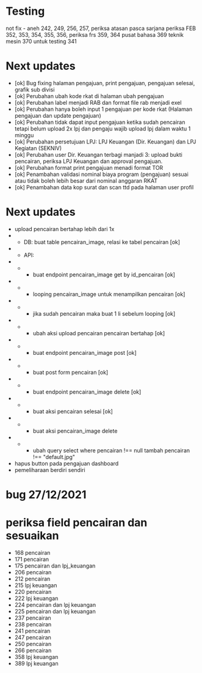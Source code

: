 # Testing

not fix - aneh 242, 249, 256, 257,
periksa atasan pasca sarjana
periksa FEB 352, 353, 354, 355, 356,
periksa frs 359, 364
pusat bahasa 369
teknik mesin 370
untuk testing 341

# Next updates

- [ok] Bug fixing halaman pengajuan, print pengajuan, pengajuan selesai, grafik sub divisi
- [ok] Perubahan ubah kode rkat di halaman ubah pengajuan
- [ok] Perubahan label menjadi RAB dan format file rab menjadi exel
- [ok] Perubahan hanya boleh input 1 pengajuan per kode rkat (Halaman pengajuan dan update pengajuan)
- [ok] Perubahan tidak dapat input pengajuan ketika sudah pencairan tetapi belum upload 2x lpj dan pengaju wajib upload lpj dalam waktu 1 minggu
- [ok] Perubahan persetujuan LPJ: LPJ Keuangan (Dir. Keuangan) dan LPJ Kegiatan (SEKNIV)
- [ok] Perubahan user Dir. Keuangan terbagi manjadi 3: upload bukti pencairan, periksa LPJ Keuangan dan approval pengajuan.
- [ok] Perubahan format print pengajuan menadi format TOR
- [ok] Penambahan validasi nominal biaya program (pengajuan) sesuai atau tidak boleh lebih besar dari nominal anggaran RKAT
- [ok] Penambahan data kop surat dan scan ttd pada halaman user profil

# Next updates

- upload pencairan bertahap lebih dari 1x
- - DB: buat table pencairan_image, relasi ke tabel pencairan [ok]
- - API:
- - - buat endpoint pencairan_image get by id_pencairan [ok]
- - - looping pencairan_image untuk menampilkan pencairan [ok]
- - - jika sudah pencairan maka buat 1 li sebelum looping [ok]
- - - ubah aksi upload pencairan pencairan bertahap [ok]
- - - buat endpoint pencairan_image post [ok]
- - - buat post form pencairan [ok]
- - - buat endpoint pencairan_image delete [ok]
- - - buat aksi pencairan selesai [ok]
- - - buat aksi pencairan_image delete
- - - ubah query select where pencairan !== null tambah pencairan !== "default.jpg"
- hapus button pada pengajuan dashboard
- pemeliharaan berdiri sendiri

# bug 27/12/2021
# periksa field pencairan dan sesuaikan
- 168 pencairan
- 171 pencairan
- 175 pencairan dan lpj_keuangan
- 206 pencairan
- 212 pencairan
- 215 lpj keuangan
- 220 pencairan
- 222 lpj keuangan
- 224 pencairan dan lpj keuangan
- 225 pencairan dan lpj keuangan
- 237 pencairan
- 238 pencairan
- 241 pencairan
- 247 pencairan
- 250 pencairan
- 266 pencairan
- 358 lpj keuangan
- 389 lpj keuangan